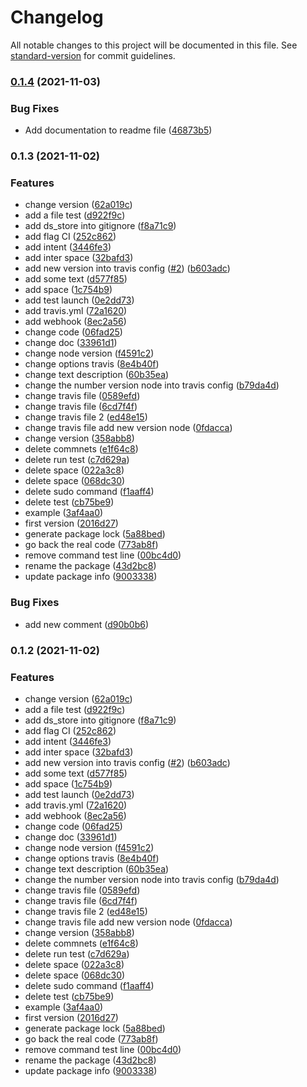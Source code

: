 # Changelog

All notable changes to this project will be documented in this file. See [standard-version](https://github.com/conventional-changelog/standard-version) for commit guidelines.

### [0.1.4](https://github.com/Ekymos/getcookievalue/compare/v0.1.3...v0.1.4) (2021-11-03)


### Bug Fixes

* Add documentation to readme file ([46873b5](https://github.com/Ekymos/getcookievalue/commit/46873b5d9472e54a9247f27208170ee6e2a6dfed))

### 0.1.3 (2021-11-02)


### Features

*  change version ([62a019c](https://github.com/Ekymos/getcookievalue/commit/62a019c8787113f4f36bcea024c038038749a47e))
* add a file test ([d922f9c](https://github.com/Ekymos/getcookievalue/commit/d922f9ce306fc712434bdfbf928d572006e3c550))
* add ds_store into gitignore ([f8a71c9](https://github.com/Ekymos/getcookievalue/commit/f8a71c91183ac2d408d0fbbc330dfb6e8af598bb))
* add flag CI ([252c862](https://github.com/Ekymos/getcookievalue/commit/252c86206bdef75c470750fdec0fc0cd9636b5f0))
* add intent ([3446fe3](https://github.com/Ekymos/getcookievalue/commit/3446fe3b4e21ebff23922105a9a8e3e8777f192a))
* add inter space ([32bafd3](https://github.com/Ekymos/getcookievalue/commit/32bafd3883f47c0828ec3d9e2d6d7fde38da7429))
* add new version into travis config ([#2](https://github.com/Ekymos/getcookievalue/issues/2)) ([b603adc](https://github.com/Ekymos/getcookievalue/commit/b603adce77b3ae4e677c3a286a2f7296e1b8265f))
* add some text ([d577f85](https://github.com/Ekymos/getcookievalue/commit/d577f8590c4b808ece29cd5253be6e4f64a6e013))
* add space ([1c754b9](https://github.com/Ekymos/getcookievalue/commit/1c754b942e254b976cc97957c02d742e068a66ff))
* add test launch ([0e2dd73](https://github.com/Ekymos/getcookievalue/commit/0e2dd73c1905c5fe1e82d74130dd35cecafc6514))
* add travis.yml ([72a1620](https://github.com/Ekymos/getcookievalue/commit/72a1620e09b4a61f91969b0466c2876234641343))
* add webhook ([8ec2a56](https://github.com/Ekymos/getcookievalue/commit/8ec2a5669a9a7a26d23ed21c87f08a8aa8ba3a6b))
* change code ([06fad25](https://github.com/Ekymos/getcookievalue/commit/06fad25c15cf540e00b8ef330b1697a1be5ec8c1))
* change doc ([33961d1](https://github.com/Ekymos/getcookievalue/commit/33961d1d90361c3596d03dc85d9a804de064b466))
* change node version ([f4591c2](https://github.com/Ekymos/getcookievalue/commit/f4591c2c7d0ab3363a6a96b2448bb3c2131dea5c))
* change options travis ([8e4b40f](https://github.com/Ekymos/getcookievalue/commit/8e4b40f871a02658cdd42e5dd38282be2e07f626))
* change text description ([60b35ea](https://github.com/Ekymos/getcookievalue/commit/60b35eaee904c139fdbe490b20b1caa0bcbbd8c3))
* change the number version node into travis config ([b79da4d](https://github.com/Ekymos/getcookievalue/commit/b79da4d427bd5b16ed6af0a99005fb489ff99221))
* change travis file ([0589efd](https://github.com/Ekymos/getcookievalue/commit/0589efdfe18f9d36dfa5fc8cca9ebfe0208d2e83))
* change travis file ([6cd7f4f](https://github.com/Ekymos/getcookievalue/commit/6cd7f4f3ad1d7aa106be668fd54b5d6858a5f305))
* change travis file 2 ([ed48e15](https://github.com/Ekymos/getcookievalue/commit/ed48e15956dacb14bca21b5dbaa76a71530ba372))
* change travis file add new version node ([0fdacca](https://github.com/Ekymos/getcookievalue/commit/0fdaccac60e960025849a0ee89b9b9e2dc499143))
* change version ([358abb8](https://github.com/Ekymos/getcookievalue/commit/358abb81d99ac3f2a2c5775a36a1f3f2ac96523b))
* delete commnets ([e1f64c8](https://github.com/Ekymos/getcookievalue/commit/e1f64c881dda891d6ff71d663554356dff203aca))
* delete run test ([c7d629a](https://github.com/Ekymos/getcookievalue/commit/c7d629a4120357b56804141e9254e866e90f3068))
* delete space ([022a3c8](https://github.com/Ekymos/getcookievalue/commit/022a3c890805a2584da36d1fd82b2fb77f5b524f))
* delete space ([068dc30](https://github.com/Ekymos/getcookievalue/commit/068dc30d7a7756d43e765df86e533f4d6e33f817))
* delete sudo command ([f1aaff4](https://github.com/Ekymos/getcookievalue/commit/f1aaff41045ce6dee2a0b83720da4c852c9685d8))
* delete test ([cb75be9](https://github.com/Ekymos/getcookievalue/commit/cb75be9423927934136da73db3ac113c9a6e21b6))
* example ([3af4aa0](https://github.com/Ekymos/getcookievalue/commit/3af4aa06c513ade49cf8617a6393fb3775a86e56))
* first version ([2016d27](https://github.com/Ekymos/getcookievalue/commit/2016d273c4a3e9557a134737b1f3b290bf6b9ffd))
* generate package lock ([5a88bed](https://github.com/Ekymos/getcookievalue/commit/5a88bedaa0be27a366f85be3346cf7c03d0e5e9b))
* go back the real code ([773ab8f](https://github.com/Ekymos/getcookievalue/commit/773ab8fc476f57953a1ecb1034090de4d4b45647))
* remove command test line ([00bc4d0](https://github.com/Ekymos/getcookievalue/commit/00bc4d05aa54efc8d817636b0c154763eaf298f4))
* rename the package ([43d2bc8](https://github.com/Ekymos/getcookievalue/commit/43d2bc84ee267a4161d4f5caec4f55edfcb9b748))
* update package info ([9003338](https://github.com/Ekymos/getcookievalue/commit/9003338883bd38425401ecffabfdbb5a89b2ab69))


### Bug Fixes

* add new comment ([d90b0b6](https://github.com/Ekymos/getcookievalue/commit/d90b0b6f7ebaf86a1a645462286cf77a8079ec44))

### 0.1.2 (2021-11-02)


### Features

*  change version ([62a019c](https://github.com/Ekymos/getcookievalue/commit/62a019c8787113f4f36bcea024c038038749a47e))
* add a file test ([d922f9c](https://github.com/Ekymos/getcookievalue/commit/d922f9ce306fc712434bdfbf928d572006e3c550))
* add ds_store into gitignore ([f8a71c9](https://github.com/Ekymos/getcookievalue/commit/f8a71c91183ac2d408d0fbbc330dfb6e8af598bb))
* add flag CI ([252c862](https://github.com/Ekymos/getcookievalue/commit/252c86206bdef75c470750fdec0fc0cd9636b5f0))
* add intent ([3446fe3](https://github.com/Ekymos/getcookievalue/commit/3446fe3b4e21ebff23922105a9a8e3e8777f192a))
* add inter space ([32bafd3](https://github.com/Ekymos/getcookievalue/commit/32bafd3883f47c0828ec3d9e2d6d7fde38da7429))
* add new version into travis config ([#2](https://github.com/Ekymos/getcookievalue/issues/2)) ([b603adc](https://github.com/Ekymos/getcookievalue/commit/b603adce77b3ae4e677c3a286a2f7296e1b8265f))
* add some text ([d577f85](https://github.com/Ekymos/getcookievalue/commit/d577f8590c4b808ece29cd5253be6e4f64a6e013))
* add space ([1c754b9](https://github.com/Ekymos/getcookievalue/commit/1c754b942e254b976cc97957c02d742e068a66ff))
* add test launch ([0e2dd73](https://github.com/Ekymos/getcookievalue/commit/0e2dd73c1905c5fe1e82d74130dd35cecafc6514))
* add travis.yml ([72a1620](https://github.com/Ekymos/getcookievalue/commit/72a1620e09b4a61f91969b0466c2876234641343))
* add webhook ([8ec2a56](https://github.com/Ekymos/getcookievalue/commit/8ec2a5669a9a7a26d23ed21c87f08a8aa8ba3a6b))
* change code ([06fad25](https://github.com/Ekymos/getcookievalue/commit/06fad25c15cf540e00b8ef330b1697a1be5ec8c1))
* change doc ([33961d1](https://github.com/Ekymos/getcookievalue/commit/33961d1d90361c3596d03dc85d9a804de064b466))
* change node version ([f4591c2](https://github.com/Ekymos/getcookievalue/commit/f4591c2c7d0ab3363a6a96b2448bb3c2131dea5c))
* change options travis ([8e4b40f](https://github.com/Ekymos/getcookievalue/commit/8e4b40f871a02658cdd42e5dd38282be2e07f626))
* change text description ([60b35ea](https://github.com/Ekymos/getcookievalue/commit/60b35eaee904c139fdbe490b20b1caa0bcbbd8c3))
* change the number version node into travis config ([b79da4d](https://github.com/Ekymos/getcookievalue/commit/b79da4d427bd5b16ed6af0a99005fb489ff99221))
* change travis file ([0589efd](https://github.com/Ekymos/getcookievalue/commit/0589efdfe18f9d36dfa5fc8cca9ebfe0208d2e83))
* change travis file ([6cd7f4f](https://github.com/Ekymos/getcookievalue/commit/6cd7f4f3ad1d7aa106be668fd54b5d6858a5f305))
* change travis file 2 ([ed48e15](https://github.com/Ekymos/getcookievalue/commit/ed48e15956dacb14bca21b5dbaa76a71530ba372))
* change travis file add new version node ([0fdacca](https://github.com/Ekymos/getcookievalue/commit/0fdaccac60e960025849a0ee89b9b9e2dc499143))
* change version ([358abb8](https://github.com/Ekymos/getcookievalue/commit/358abb81d99ac3f2a2c5775a36a1f3f2ac96523b))
* delete commnets ([e1f64c8](https://github.com/Ekymos/getcookievalue/commit/e1f64c881dda891d6ff71d663554356dff203aca))
* delete run test ([c7d629a](https://github.com/Ekymos/getcookievalue/commit/c7d629a4120357b56804141e9254e866e90f3068))
* delete space ([022a3c8](https://github.com/Ekymos/getcookievalue/commit/022a3c890805a2584da36d1fd82b2fb77f5b524f))
* delete space ([068dc30](https://github.com/Ekymos/getcookievalue/commit/068dc30d7a7756d43e765df86e533f4d6e33f817))
* delete sudo command ([f1aaff4](https://github.com/Ekymos/getcookievalue/commit/f1aaff41045ce6dee2a0b83720da4c852c9685d8))
* delete test ([cb75be9](https://github.com/Ekymos/getcookievalue/commit/cb75be9423927934136da73db3ac113c9a6e21b6))
* example ([3af4aa0](https://github.com/Ekymos/getcookievalue/commit/3af4aa06c513ade49cf8617a6393fb3775a86e56))
* first version ([2016d27](https://github.com/Ekymos/getcookievalue/commit/2016d273c4a3e9557a134737b1f3b290bf6b9ffd))
* generate package lock ([5a88bed](https://github.com/Ekymos/getcookievalue/commit/5a88bedaa0be27a366f85be3346cf7c03d0e5e9b))
* go back the real code ([773ab8f](https://github.com/Ekymos/getcookievalue/commit/773ab8fc476f57953a1ecb1034090de4d4b45647))
* remove command test line ([00bc4d0](https://github.com/Ekymos/getcookievalue/commit/00bc4d05aa54efc8d817636b0c154763eaf298f4))
* rename the package ([43d2bc8](https://github.com/Ekymos/getcookievalue/commit/43d2bc84ee267a4161d4f5caec4f55edfcb9b748))
* update package info ([9003338](https://github.com/Ekymos/getcookievalue/commit/9003338883bd38425401ecffabfdbb5a89b2ab69))
